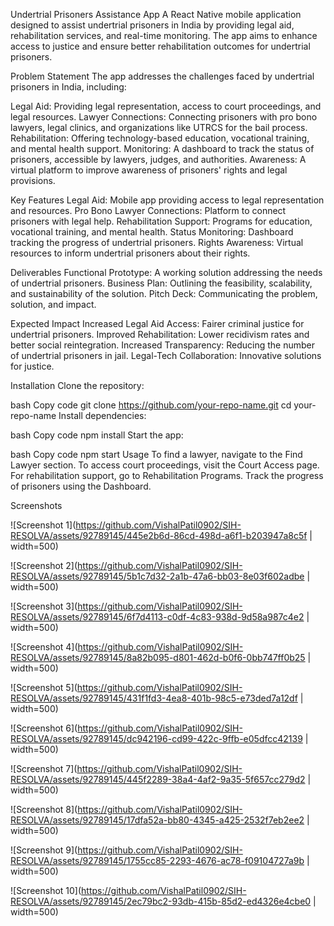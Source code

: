 

Undertrial Prisoners Assistance App
A React Native mobile application designed to assist undertrial prisoners in India by providing legal aid, rehabilitation services, and real-time monitoring. The app aims to enhance access to justice and ensure better rehabilitation outcomes for undertrial prisoners.

Problem Statement
The app addresses the challenges faced by undertrial prisoners in India, including:

Legal Aid: Providing legal representation, access to court proceedings, and legal resources.
Lawyer Connections: Connecting prisoners with pro bono lawyers, legal clinics, and organizations like UTRCS for the bail process.
Rehabilitation: Offering technology-based education, vocational training, and mental health support.
Monitoring: A dashboard to track the status of prisoners, accessible by lawyers, judges, and authorities.
Awareness: A virtual platform to improve awareness of prisoners' rights and legal provisions.

Key Features
Legal Aid: Mobile app providing access to legal representation and resources.
Pro Bono Lawyer Connections: Platform to connect prisoners with legal help.
Rehabilitation Support: Programs for education, vocational training, and mental health.
Status Monitoring: Dashboard tracking the progress of undertrial prisoners.
Rights Awareness: Virtual resources to inform undertrial prisoners about their rights.

Deliverables
Functional Prototype: A working solution addressing the needs of undertrial prisoners.
Business Plan: Outlining the feasibility, scalability, and sustainability of the solution.
Pitch Deck: Communicating the problem, solution, and impact.

Expected Impact
Increased Legal Aid Access: Fairer criminal justice for undertrial prisoners.
Improved Rehabilitation: Lower recidivism rates and better social reintegration.
Increased Transparency: Reducing the number of undertrial prisoners in jail.
Legal-Tech Collaboration: Innovative solutions for justice.

Installation
Clone the repository:

bash
Copy code
git clone https://github.com/your-repo-name.git
cd your-repo-name
Install dependencies:

bash
Copy code
npm install
Start the app:

bash
Copy code
npm start
Usage
To find a lawyer, navigate to the Find Lawyer section.
To access court proceedings, visit the Court Access page.
For rehabilitation support, go to Rehabilitation Programs.
Track the progress of prisoners using the Dashboard.

Screenshots

![Screenshot 1](https://github.com/VishalPatil0902/SIH-RESOLVA/assets/92789145/445e2b6d-86cd-498d-a6f1-b203947a8c5f | width=500)

![Screenshot 2](https://github.com/VishalPatil0902/SIH-RESOLVA/assets/92789145/5b1c7d32-2a1b-47a6-bb03-8e03f602adbe | width=500)

![Screenshot 3](https://github.com/VishalPatil0902/SIH-RESOLVA/assets/92789145/6f7d4113-c0df-4c83-938d-9d58a987c4e2 | width=500)

![Screenshot 4](https://github.com/VishalPatil0902/SIH-RESOLVA/assets/92789145/8a82b095-d801-462d-b0f6-0bb747ff0b25 | width=500)

![Screenshot 5](https://github.com/VishalPatil0902/SIH-RESOLVA/assets/92789145/431f1fd3-4ea8-401b-98c5-e73ded7a12df | width=500)

![Screenshot 6](https://github.com/VishalPatil0902/SIH-RESOLVA/assets/92789145/dc942196-cd99-422c-9ffb-e05dfcc42139 | width=500)

![Screenshot 7](https://github.com/VishalPatil0902/SIH-RESOLVA/assets/92789145/445f2289-38a4-4af2-9a35-5f657cc279d2 | width=500)

![Screenshot 8](https://github.com/VishalPatil0902/SIH-RESOLVA/assets/92789145/17dfa52a-bb80-4345-a425-2532f7eb2ee2 | width=500)

![Screenshot 9](https://github.com/VishalPatil0902/SIH-RESOLVA/assets/92789145/1755cc85-2293-4676-ac78-f09104727a9b | width=500)

![Screenshot 10](https://github.com/VishalPatil0902/SIH-RESOLVA/assets/92789145/2ec79bc2-93db-415b-85d2-ed4326e4cbe0 | width=500)
